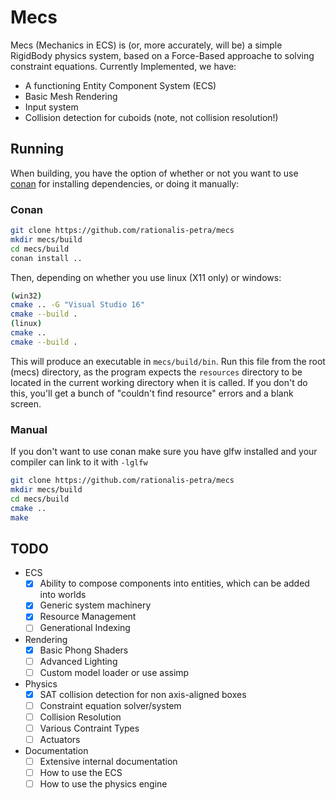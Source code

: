# Mecs
Mecs (Mechanics in ECS) is (or, more accurately, will be) a simple RigidBody physics system, based on a Force-Based approache to solving constraint equations. Currently Implemented, we have:
+ A functioning Entity Component System (ECS)
+ Basic Mesh Rendering
+ Input system
+ Collision detection for cuboids (note, not collision resolution!)

## Running
When building, you have the option of whether or not you want to use [conan](https://conan.io/) for installing dependencies, or doing it manually:
### Conan
```sh
git clone https://github.com/rationalis-petra/mecs
mkdir mecs/build
cd mecs/build
conan install ..
```
Then, depending on whether you use linux (X11 only) or windows:
```sh
(win32)
cmake .. -G "Visual Studio 16"
cmake --build .
(linux)
cmake .. 
cmake --build .
```
This will produce an executable in `mecs/build/bin`. Run this file from the root (mecs) directory, as the program expects the `resources` directory to be located in the current working directory when it is called. If you don't do this, you'll get a bunch of "couldn't find resource" errors and a blank screen.

### Manual 
If you don't want to use conan make sure you have glfw installed and your compiler can link to it with `-lglfw`
```sh
git clone https://github.com/rationalis-petra/mecs
mkdir mecs/build
cd mecs/build
cmake ..
make
```

## TODO
+ ECS
  + [x] Ability to compose components into entities, which can be added into worlds 
  + [x] Generic system machinery
  + [x] Resource Management
  + [ ] Generational Indexing

+ Rendering 
  + [x] Basic Phong Shaders
  + [ ] Advanced Lighting
  + [ ] Custom model loader or use assimp

+ Physics
  + [x] SAT collision detection for non axis-aligned boxes
  + [ ] Constraint equation solver/system
  + [ ] Collision Resolution
  + [ ] Various Contraint Types
  + [ ] Actuators

+ Documentation
  + [ ] Extensive internal documentation
  + [ ] How to use the ECS
  + [ ] How to use the physics engine
